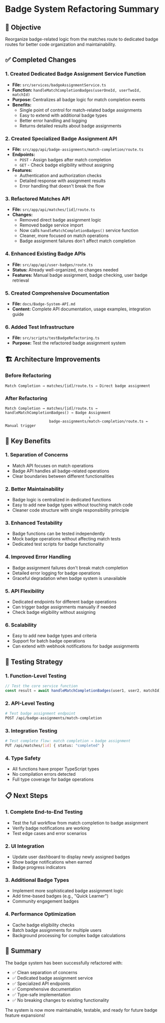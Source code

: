 # Badge System Refactoring Summary

## 🎯 Objective

Reorganize badge-related logic from the matches route to dedicated badge routes for better code organization and maintainability.

## ✅ Completed Changes

### 1. **Created Dedicated Badge Assignment Service Function**

- **File:** `src/services/badgeAssignmentService.ts`
- **Function:** `handleMatchCompletionBadges(userOneId, userTwoId, matchId)`
- **Purpose:** Centralizes all badge logic for match completion events
- **Benefits:**
  - Single point of control for match-related badge assignments
  - Easy to extend with additional badge types
  - Better error handling and logging
  - Returns detailed results about badge assignments

### 2. **Created Specialized Badge Assignment API**

- **File:** `src/app/api/badge-assignments/match-completion/route.ts`
- **Endpoints:**
  - `POST` - Assign badges after match completion
  - `GET` - Check badge eligibility without assigning
- **Features:**
  - Authentication and authorization checks
  - Detailed response with assignment results
  - Error handling that doesn't break the flow

### 3. **Refactored Matches API**

- **File:** `src/app/api/matches/[id]/route.ts`
- **Changes:**
  - Removed direct badge assignment logic
  - Removed badge service import
  - Now calls `handleMatchCompletionBadges()` service function
  - Cleaner, more focused on match operations
  - Badge assignment failures don't affect match completion

### 4. **Enhanced Existing Badge APIs**

- **File:** `src/app/api/user-badges/route.ts`
- **Status:** Already well-organized, no changes needed
- **Features:** Manual badge assignment, badge checking, user badge retrieval

### 5. **Created Comprehensive Documentation**

- **File:** `docs/Badge-System-API.md`
- **Content:** Complete API documentation, usage examples, integration guide

### 6. **Added Test Infrastructure**

- **File:** `src/scripts/testBadgeRefactoring.ts`
- **Purpose:** Test the refactored badge assignment system

## 🏗️ Architecture Improvements

### Before Refactoring

```
Match Completion → matches/[id]/route.ts → Direct badge assignment
```

### After Refactoring

```
Match Completion → matches/[id]/route.ts → handleMatchCompletionBadges() → Badge Assignment
                                      ↓
                    badge-assignments/match-completion/route.ts ← Manual trigger
```

## 🔧 Key Benefits

### 1. **Separation of Concerns**

- Match API focuses on match operations
- Badge API handles all badge-related operations
- Clear boundaries between different functionalities

### 2. **Better Maintainability**

- Badge logic is centralized in dedicated functions
- Easy to add new badge types without touching match code
- Cleaner code structure with single responsibility principle

### 3. **Enhanced Testability**

- Badge functions can be tested independently
- Mock badge operations without affecting match tests
- Dedicated test scripts for badge functionality

### 4. **Improved Error Handling**

- Badge assignment failures don't break match completion
- Detailed error logging for badge operations
- Graceful degradation when badge system is unavailable

### 5. **API Flexibility**

- Dedicated endpoints for different badge operations
- Can trigger badge assignments manually if needed
- Check badge eligibility without assigning

### 6. **Scalability**

- Easy to add new badge types and criteria
- Support for batch badge operations
- Can extend with webhook notifications for badge assignments

## 🧪 Testing Strategy

### 1. **Function-Level Testing**

```typescript
// Test the core service function
const result = await handleMatchCompletionBadges(user1, user2, matchId);
```

### 2. **API-Level Testing**

```bash
# Test badge assignment endpoint
POST /api/badge-assignments/match-completion
```

### 3. **Integration Testing**

```bash
# Test complete flow: match completion → badge assignment
PUT /api/matches/[id] { status: "completed" }
```

### 4. **Type Safety**

- All functions have proper TypeScript types
- No compilation errors detected
- Full type coverage for badge operations

## 📋 Next Steps

### 1. **Complete End-to-End Testing**

- Test the full workflow from match completion to badge assignment
- Verify badge notifications are working
- Test edge cases and error scenarios

### 2. **UI Integration**

- Update user dashboard to display newly assigned badges
- Show badge notifications when earned
- Badge progress indicators

### 3. **Additional Badge Types**

- Implement more sophisticated badge assignment logic
- Add time-based badges (e.g., "Quick Learner")
- Community engagement badges

### 4. **Performance Optimization**

- Cache badge eligibility checks
- Batch badge assignments for multiple users
- Background processing for complex badge calculations

## 🎉 Summary

The badge system has been successfully refactored with:

- ✅ Clean separation of concerns
- ✅ Dedicated badge assignment service
- ✅ Specialized API endpoints
- ✅ Comprehensive documentation
- ✅ Type-safe implementation
- ✅ No breaking changes to existing functionality

The system is now more maintainable, testable, and ready for future badge feature expansions!
